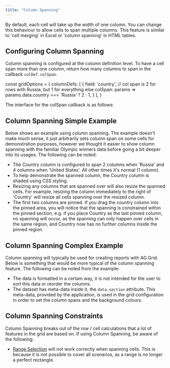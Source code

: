 ```yaml
---
title: "Column Spanning"
---
```


By default, each cell will take up the width of one column. You can change this behaviour to allow cells to span multiple columns. This feature is similar to 'cell merging' in Excel or 'column spanning' in HTML tables.

## Configuring Column Spanning

Column spanning is configured at the column definition level. To have a cell span more than one column, return how many columns to span in the callback `colDef.colSpan`.

<snippet>
const gridOptions = {
    columnDefs: [
        {
            field: 'country',
            // col span is 2 for rows with Russia, but 1 for everything else
            colSpan: params => params.data.country === 'Russia' ? 2 : 1,
        }
    ],
}
</snippet>


The interface for the colSpan callback is as follows:

<api-documentation source='column-properties/properties.json' section='spanning' names='["colSpan"]'></api-documentation>

## Column Spanning Simple Example

Below shows an example using column spanning. The example doesn't make much sense, it just arbitrarily sets column span on some cells for demonstration purposes, however we thought it easier to show column spanning with the familiar Olympic winners data before going a bit deeper into its usages. The following can be noted:

- The Country column is configured to span 2 columns when 'Russia' and 4 columns when 'United States'. All other times it's normal (1 column).
- To help demonstrate the spanned column, the Country column is shaded using CSS styling.
- Resizing any columns that are spanned over will also resize the spanned cells. For example, resizing the column immediately to the right of 'Country' will resize all cells spanning over the resized column.
- The first two columns are pinned. If you drag the country column into the pinned area, you will notice that the spanning is constrained within the pinned section, e.g. if you place Country as the last pinned column, no spanning will occur, as the spanning can only happen over cells in the same region, and Country now has no further columns inside the pinned region.

<grid-example title='Column Spanning Simple' name='column-spanning-simple' type='generated'></grid-example>

## Column Spanning Complex Example

Column spanning will typically be used for creating reports with AG Grid. Below is something that would be more typical of the column spanning feature. The following can be noted from the example:

- The data is formatted in a certain way, it is not intended for the user to sort this data or reorder the columns.
- The dataset has meta-data inside it, the `data.section` attribute. This meta-data, provided by the application, is used in the grid configuration in order to set the column spans and the background colours.

<grid-example title='Column Spanning Complex' name='column-spanning-complex' type='generated' options='{ "exampleHeight": 795 }'></grid-example>

## Column Spanning Constraints

Column Spanning breaks out of the row / cell calculations that a lot of features in the grid are based on. If using Column Spanning, be aware of the following:

- [Range Selection](/range-selection/) will not work correctly when spanning cells. This is because it is not possible to cover all scenarios, as a range is no longer a perfect rectangle.
